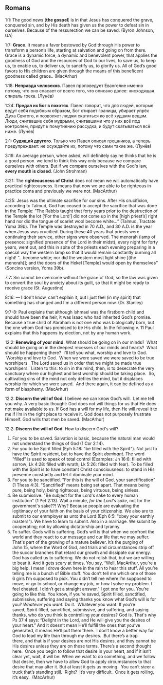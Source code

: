 ## Romans

1:1: The good news (**the gospel**) is in that Jesus has conquered the grave, conquered sin, and by His death has given us the power to defeat sin in ourselves. Because of the ressurection we can be saved. (Byron Johnson, UA)

1:7: **Grace**. It means a favor bestowed by God through His power to transform a person’s life, starting at salvation and going on from there.
Grace is a dynamic force, a dynamic and benevolent power, that applies the goodness of God and the resources of God to our lives, to save us, to keep us, to enable us, to deliver us, to sanctify us, to glorify us. All of God’s good favors to His children are given through the means of this beneficent goodness called grace..
(MacArhur)

1:18: **Неправда человеков**. Павел проповедует Евангелие именно потому, что оно спасает от всего того, что описано далее: нисходящая спираль греха. (Лунёв)

1:24: **Предал их Бог в похотях**. Павел говорит, что для людей, которые ведут себя подобным образом, Бог стирает границы, убирает упрёк Духа Святого, и позволяет людям скатиться ко всё худшим вещам. Люди, считавшие себя мудрыми, считавшими что у них всё под контролем, придут к помутнению рассудка, и будут скатываться всё ниже. (Лунёв)

2:1: **Судящий другого**. Только что Павел описал грешников, а теперь предупреждает: не осуждайте их, потому что сами такие же. (Лунёв)

3:19: An average person, when asked, will definitely say he thinks that he is a good person. we tend to think this way only because we compare ourselves with others. But if we compare ourselves with the God's law, **every mouth **is** closed**. (John Strohman)

3:21: The **righteousness of Christ** does not mean we will automatically have practical righteousness. It means that now we are able to be righteous in practice coma and previously we were not. (MacArthur)

4:25: Jesus was the ultimate sacrifice for our sins. After His crucifixion, according to Talmud, God has ceased to accept the sacrifice that was done in the Temple: “The Rabbis taught that forty years prior to the destruction of the Temple the lot [‘For the Lord’] did not come up in the [high priest’s] right hand nor did the tongue of scarlet wool become white…” (Talmud, Tractate Yoma 39b). The Temple was destroyed in 70 A.D., and 30 A.D. is the year when Jesus was crucified. During these 40 years that priests were continuing their service, other signs were observed. The menorah (lamp of presence: signified presence of the Lord in their midst), every night for forty years, went out, and this in spite of the priests each evening preparing in a special way the western lamp so that it would remain constantly burning all night! “...become white; nor did the western most light shine [(the menorah)]; and the doors of the Hekel [Temple] would open by themselves” (Soncino version, Yoma 39b).

7:7: Sin cannot be overcome without the grace of God, so the law was given to convert the soul by anxiety about its guilt, so that it might be ready to receive grace (St. Augustine)

8:16: — I don't know, can't explain it, but I just feel (in my spirit) that something has changed and I'm a different person now. (Dr. Stanley)

9:7-8: Paul explains that although Ishmael was the firstborn child and should have been the heir, it was Isaac who had inherited God’s promise. Because a true child of Abraham is not one who was biologically born, but the one whom God has promised to be His child. In the following v. 11 Paul explains that this happens by election, not by any human work.

12:2: **Renewing of your mind**. What should be going on in our minds?  What should be going on in the deepest recesses of our minds and hearts?  What should be happening there?  I’ll tell you what, worship and love to God.  Worship and love to God.  When we were saved we were saved to be true worshipers.  The Lord saved us in order that we might be made true worshipers.  Listen to this: to sin in the mind, then, is to desecrate the very sanctuary where our highest and best worship should be taking place.  So, cultivating sins of the mind not only defiles the mind, but it displaces worship for which we were saved.  And there again, it can be defined as a form of blasphemy. (MacArhur)

12:2: **Discern the will of God**. I believe we can know God’s will.  Let me tell you why. A very basic thought: God does not will things for us that He does not make available to us. If God has a will for my life, then He will reveal it to me if I’m in the right place to receive it. God does not purposely frustrate Himself. God wills that men be saved. 
(MacArhur)

12:2: **Discern the will of God**. How to discern God's will?
1. For you to be saved. Salvation is basic, because the natural man would not understand the things of God (1 Cor 2:14).
2. For you to be Spirit filled (Eph 5:18: "be filled with the Spirit"). Not just to have the Spirit resident, but to have the Spirit *dominant*. The word "filled" is used to speak of total control (Examples: Jn 16:6: filled with sorrow; Lk 4:28: filled with wrath; Lk 5:26: filled with fear). To be filled with the Spirit is to have constant Christ consciousness: to stand in His presence constantly and let it dominate your mind.
3. For you to be sanctified. "For this is the will of God, your sanctification" (1 Thess 4:3). "Sanctified" means being set apart. That means being pure, being holy, being righteous, being virtuous, being sinless.
4. Be submissive. "Be subject for the Lord's sake to every human institution" (1 Pet 2:13). Wait a minute, *for the Lord's sake*, not for the government's sake??! Why? Because people are evaluating the legitimacy of your faith on the basis of your citizenship. We also are to submit to our emmployer as unto the Lord (Eph 6:5: "obey your earthly masters"). We have to learn to submit. Also in a marriage. We submit by cooperating; not by allowing dictatorship and tyranny.
5. To suffer. Gods will is suffering. God’s will is that when we confront the world and they react to our message and our life that we may suffer. That's part of the growing of a mature believer. It’s the purging of John 15, where the Word of God, and trials and circumstances strip off the succor branches that retard our growth and dissipate our energy. God has called us to suffering. We do not relish that, but we are willing to bear it. And it gets scary at times.
You say, “Well, MacArthur, you’re a big help. I mean I drove down here in the rain to hear this stuff. All you’re telling me is a bunch of Bible stuff. You don’t tell me which one of those 6 girls I’m supposed to pick. You didn’t tell me where I’m supposed to move, or go to school, or change my job, or how I solve my problem. I feel cheated. I didn’t get a straight answer.”
I got one for you. You’re going to like this. You know, if you’re saved, Spirit filled, sanctified, submissive, suffering and saying thanks you know what God’s will is for you? *Whatever you want*. Do it.  Whatever you want. If you’re saved, Spirit filled, sanctified, submissive, and suffering, and saying thanks, who do you think is controlling your desires?
God is. That's why Ps 37:4 says: “Delight in the Lord, and He will give you the desires of your heart.” And it doesn’t mean He’ll fulfill the ones that you’ve generated, it means He’ll put them there. 
I don’t know a better way for God to lead my life than through my desires.  But there’s a trap there, and that is if your desires are not His desires, and they cannot be His desires unless they are on these terms.
There’s a second thought here.  Once you begin to follow that desire in your heart, and if it isn’t clear yet, wait, it will be. When we want to do something, and we follow that desire, then we have to allow God to apply circumstances to that desire that may alter it. But at least it gets us moving.  You can’t steer a truck that’s standing still.  Right?  It’s very difficult.  Once it gets rolling, it’s easy. 
(MacArhur)

